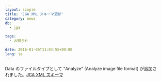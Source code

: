 ```yaml
---
layout: simple
title: 'JGA XML スキーマ更新'
category: news
db:
  - jga

tags:
  - お知らせ

date: 2016-01-06T11:04:55+09:00
lang: ja
---
```


Data のファイルタイプとして "Analyze" (Analyze image file format) が追加されました。<a href="{{ site.baseurl }}/assets/files/schema/jga/JGA.xsd.zip">JGA XML スキーマ</a>
